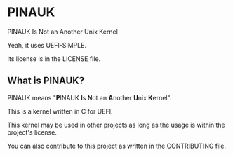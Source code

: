# PINAUK
PINAUK Is Not an Another Unix Kernel

Yeah, it uses UEFI-SIMPLE.

Its license is in the LICENSE file.


## What is PINAUK?
PINAUK means "**P**INAUK **I**s **N**ot an **A**nother **U**nix **K**ernel".

This is a kernel written in C for UEFI.

This kernel may be used in other projects as long as the usage is within the project's license. 

You can also contribute to this project as written in the CONTRIBUTING file.
